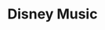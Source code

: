 ---
layout: portfolio
type: project
title: Disney Music
description: Disney Music is huge. They've operated mulitple labels for decades. The number of artists, records, and songs they manage is staggering. During the Studio's digital transformation, it was clear they needed a new A&R (artist and repitoire) system, which I led the design for.
keys:
  project: DisneyMusic
  company: disney
preview:
    title: Disney Music
    description: Disney Music is huge. They've operated mulitple labels for decades. The number of artists, records, and songs they manage is staggering. During the Studio's digital transformation, it was clear they needed a new A&R (artist and repitoire) system, which I led the design for.
---